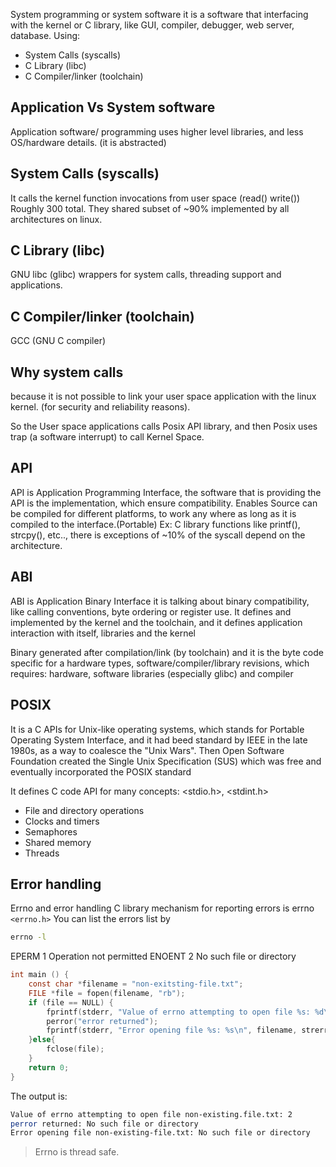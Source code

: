 System programming or system software it is a software that interfacing with the kernel or C library, like GUI, compiler, debugger, web server, database.
Using:
- System Calls (syscalls)
- C Library (libc)
- C Compiler/linker (toolchain)

## Application Vs System software
Application software/ programming uses higher level libraries, and less OS/hardware details. (it is abstracted)

## System Calls (syscalls)
It calls the kernel function invocations from user space (read() write()) Roughly 300 total.
They shared subset of  ~90% implemented by all architectures on linux.

## C Library (libc)
GNU libc (glibc) wrappers for system calls, threading support and applications.

## C Compiler/linker (toolchain)
GCC (GNU C compiler)

## Why system calls
because it is not possible to link your user space application with the linux kernel. (for security and reliability reasons).

So the User space applications calls Posix API library, and then Posix uses trap (a software interrupt) to call Kernel Space.

## API
API is Application Programming Interface, the software that is providing the API is the implementation, which ensure compatibility.
Enables Source can be compiled for different platforms, to work any where as long as it is compiled to the interface.(Portable)
Ex:
C library functions like printf(), strcpy(), etc.., there is exceptions of ~10% of the syscall depend on the architecture.

## ABI
ABI is Application Binary Interface it is talking about binary compatibility, like calling conventions, byte ordering or register use.
It defines and implemented by the kernel and the toolchain, and it defines application interaction with itself, libraries and the kernel

Binary generated after compilation/link (by toolchain) and it is the byte code specific for a hardware types, software/compiler/library revisions, which requires: hardware, software libraries (especially glibc) and compiler

## POSIX
It is a C APIs for Unix-like operating systems, which stands for Portable Operating System Interface, and it had beed standard by IEEE in the late 1980s, as a way to coalesce the "Unix Wars".
Then Open Software Foundation created the Single Unix Specification (SUS) which was free and eventually incorporated the POSIX standard

It defines C code API for many concepts: <stdio.h>, <stdint.h>
- File and directory operations
- Clocks and timers
- Semaphores
- Shared memory
- Threads


## Error handling
Errno and error handling
C library mechanism for reporting errors is errno `<errno.h>`
You can list the errors list by 
``` bash
errno -l
```

EPERM 1 Operation not permitted
ENOENT 2 No such file or directory

``` C
int main () {
	const char *filename = "non-exitsting-file.txt";
	FILE *file = fopen(filename, "rb");
	if (file == NULL) {
		fprintf(stderr, "Value of errno attempting to open file %s: %d\n", filename, errno);
		perror("error returned");
		fprintf(stderr, "Error opening file %s: %s\n", filename, strerror( errno));
	}else{
		fclose(file);
	}
	return 0;
}
```
The output is:
``` bash
Value of errno attempting to open file non-existing.file.txt: 2
perror returned: No such file or directory
Error opening file non-existing-file.txt: No such file or directory
```


> Errno is thread safe.